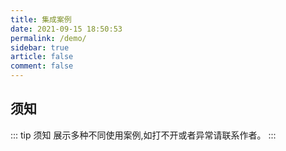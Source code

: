 ```yaml
---
title: 集成案例
date: 2021-09-15 18:50:53
permalink: /demo/
sidebar: true
article: false
comment: false
---
```



## 须知

::: tip 须知
展示多种不同使用案例,如打不开或者异常请联系作者。
:::

